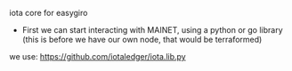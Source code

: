 iota core for easygiro

* First we can start interacting with MAINET, using a python or go library 
(this is before we have our own node, that would be terraformed) 

we use: https://github.com/iotaledger/iota.lib.py




